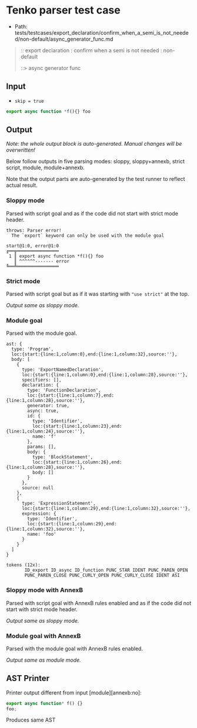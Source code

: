 # Tenko parser test case

- Path: tests/testcases/export_declaration/confirm_when_a_semi_is_not_needed/non-default/async_generator_func.md

> :: export declaration : confirm when a semi is not needed : non-default
>
> ::> async generator func

## Input

- `skip = true`

`````js
export async function *f(){} foo
`````

## Output

_Note: the whole output block is auto-generated. Manual changes will be overwritten!_

Below follow outputs in five parsing modes: sloppy, sloppy+annexb, strict script, module, module+annexb.

Note that the output parts are auto-generated by the test runner to reflect actual result.

### Sloppy mode

Parsed with script goal and as if the code did not start with strict mode header.

`````
throws: Parser error!
  The `export` keyword can only be used with the module goal

start@1:0, error@1:0
╔══╦════════════════
 1 ║ export async function *f(){} foo
   ║ ^^^^^^------- error
╚══╩════════════════

`````

### Strict mode

Parsed with script goal but as if it was starting with `"use strict"` at the top.

_Output same as sloppy mode._

### Module goal

Parsed with the module goal.

`````
ast: {
  type: 'Program',
  loc:{start:{line:1,column:0},end:{line:1,column:32},source:''},
  body: [
    {
      type: 'ExportNamedDeclaration',
      loc:{start:{line:1,column:0},end:{line:1,column:28},source:''},
      specifiers: [],
      declaration: {
        type: 'FunctionDeclaration',
        loc:{start:{line:1,column:7},end:{line:1,column:28},source:''},
        generator: true,
        async: true,
        id: {
          type: 'Identifier',
          loc:{start:{line:1,column:23},end:{line:1,column:24},source:''},
          name: 'f'
        },
        params: [],
        body: {
          type: 'BlockStatement',
          loc:{start:{line:1,column:26},end:{line:1,column:28},source:''},
          body: []
        }
      },
      source: null
    },
    {
      type: 'ExpressionStatement',
      loc:{start:{line:1,column:29},end:{line:1,column:32},source:''},
      expression: {
        type: 'Identifier',
        loc:{start:{line:1,column:29},end:{line:1,column:32},source:''},
        name: 'foo'
      }
    }
  ]
}

tokens (12x):
       ID_export ID_async ID_function PUNC_STAR IDENT PUNC_PAREN_OPEN
       PUNC_PAREN_CLOSE PUNC_CURLY_OPEN PUNC_CURLY_CLOSE IDENT ASI
`````

### Sloppy mode with AnnexB

Parsed with script goal with AnnexB rules enabled and as if the code did not start with strict mode header.

_Output same as sloppy mode._

### Module goal with AnnexB

Parsed with the module goal with AnnexB rules enabled.

_Output same as module mode._

## AST Printer

Printer output different from input [module][annexb:no]:

````js
export async function* f() {}
foo;
````

Produces same AST
